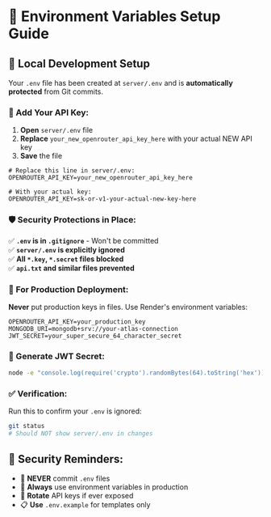 # 🔐 Environment Variables Setup Guide

## 📁 **Local Development Setup**

Your `.env` file has been created at `server/.env` and is **automatically protected** from Git commits.

### **🔑 Add Your API Key:**

1. **Open** `server/.env` file
2. **Replace** `your_new_openrouter_api_key_here` with your actual NEW API key
3. **Save** the file

```env
# Replace this line in server/.env:
OPENROUTER_API_KEY=your_new_openrouter_api_key_here

# With your actual key:
OPENROUTER_API_KEY=sk-or-v1-your-actual-new-key-here
```

### **🛡️ Security Protections in Place:**

✅ **`.env` is in `.gitignore`** - Won't be committed  
✅ **`server/.env` is explicitly ignored**  
✅ **All `*.key`, `*.secret` files blocked**  
✅ **`api.txt` and similar files prevented**  

### **🚀 For Production Deployment:**

**Never** put production keys in files. Use Render's environment variables:

```
OPENROUTER_API_KEY=your_production_key
MONGODB_URI=mongodb+srv://your-atlas-connection
JWT_SECRET=your_super_secure_64_character_secret
```

### **🔧 Generate JWT Secret:**

```bash
node -e "console.log(require('crypto').randomBytes(64).toString('hex'))"
```

### **✅ Verification:**

Run this to confirm your `.env` is ignored:
```bash
git status
# Should NOT show server/.env in changes
```

## 🚨 **Security Reminders:**

- 🚫 **NEVER** commit `.env` files
- 🔄 **Always** use environment variables in production  
- 🔑 **Rotate** API keys if ever exposed
- 📋 **Use** `.env.example` for templates only